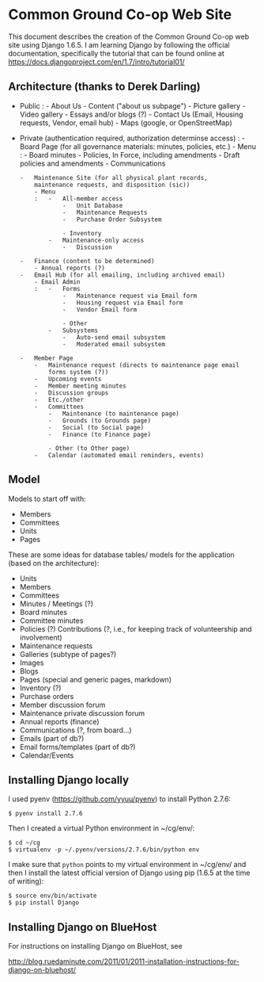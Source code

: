 Common Ground Co-op Web Site
============================

This document describes the creation of the Common Ground Co-op web site
using Django 1.6.5. I am learning Django by following the official
documentation, specifically the tutorial that can be found online at
<https://docs.djangoproject.com/en/1.7/intro/tutorial01/>

Architecture (thanks to Derek Darling)
--------------------------------------

-   Public
    :   -   About Us
            -   Content ("about us subpage")
            -   Picture gallery
            -   Video gallery
            -   Essays and/or blogs (?)
            -   Contact Us (Email, Housing requests, Vendor, email hub)
            -   Maps (google, or OpenStreetMap)

-   Private (authentication required, authorization determinse access)
    :   -   Board Page (for all governance materials: minutes, policies,
            etc.)
            - Menu
            :   -   Board minutes
                -   Policies, In Force, including amendments
                -   Draft policies and amendments
                -   Communications

        -   Maintenance Site (for all physical plant records,
            maintenance requests, and disposition (sic))
            - Menu
            :   -   All-member access
                    -   Unit Database
                    -   Maintenance Requests
                    -   Purchase Order Subsystem

                    - Inventory
                -   Maintenance-only access
                    -   Discussion

        -   Finance (content to be determined)
            - Annual reports (?)
        -   Email Hub (for all emailing, including archived email)
            - Email Admin
            :   -   Forms
                    -   Maintenance request via Email form
                    -   Housing request via Email form
                    -   Vendor Email form

                    - Other
                -   Subsystems
                    -   Auto-send email subsystem
                    -   Moderated email subsystem

        -   Member Page
            -   Maintenance request (directs to maintenance page email
                forms system (?))
            -   Upcoming events
            -   Member meeting minutes
            -   Discussion groups
            -   Etc./other
            -   Committees
                -   Maintenance (to maintenance page)
                -   Grounds (to Grounds page)
                -   Social (to Social page)
                -   Finance (to Finance page)

                - Other (to Other page)
            -   Calendar (automated email reminders, events)

Model
-----

Models to start off with:

-   Members
-   Committees
-   Units
-   Pages

These are some ideas for database tables/ models for the application
(based on the architecture):

-   Units
-   Members
-   Committees
-   Minutes / Meetings (?)
-   Board minutes
-   Committee minutes
-   Policies (?) Contributions (?, i.e., for keeping track of
    volunteership and involvement)
-   Maintenance requests
-   Galleries (subtype of pages?)
-   Images
-   Blogs
-   Pages (special and generic pages, markdown)
-   Inventory (?)
-   Purchase orders
-   Member discussion forum
-   Maintenance private discussion forum
-   Annual reports (finance)
-   Communications (?, from board...)
-   Emails (part of db?)
-   Email forms/templates (part of db?)
-   Calendar/Events

Installing Django locally
-------------------------

I used pyenv (<https://github.com/yyuu/pyenv>) to install Python 2.7.6:

    $ pyenv install 2.7.6

Then I created a virtual Python environment in \~/cg/env/:

    $ cd ~/cg
    $ virtualenv -p ~/.pyenv/versions/2.7.6/bin/python env

I make sure that `python` points to my virtual environment in \~/cg/env/
and then I install the latest official version of Django using pip
(1.6.5 at the time of writing):

    $ source env/bin/activate
    $ pip install Django

Installing Django on BlueHost
-----------------------------

For instructions on installing Django on BlueHost, see

<http://blog.ruedaminute.com/2011/01/2011-installation-instructions-for-django-on-bluehost/>

